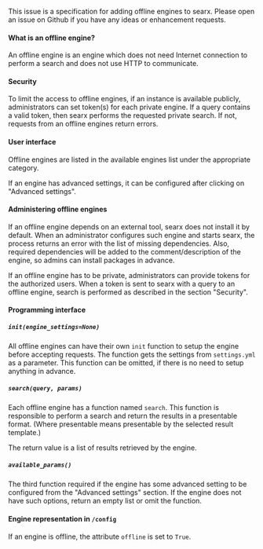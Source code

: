 This issue is a specification for adding offline engines to searx. Please open an issue on Github if you have any ideas or enhancement requests.

#### What is an offline engine?

An offline engine is an engine which does not need Internet connection to perform a search and does not use HTTP to communicate.

#### Security 

To limit the access to offline engines, if an instance is available publicly, administrators can set token(s) for each private engine. If a query contains a valid token, then searx performs the requested private search. If not, requests from an offline engines return errors.

#### User interface

Offline engines are listed in the available engines list under the appropriate category.

If an engine has advanced settings, it can be configured after clicking on "Advanced settings". 

#### Administering offline engines

If an offline engine depends on an external tool, searx does not install it by default. When an administrator configures such engine and starts searx, the process returns an error with the list of missing dependencies. Also, required dependencies will be added to the comment/description of the engine, so admins can install packages in advance.

If an offline engine has to be private, administrators can provide tokens for the authorized users. When a token is sent to searx with a query to an offline engine, search is performed as described in the section "Security".

#### Programming interface

##### `init(engine_settings=None)`

All offline engines can have their own `init` function to setup the engine before accepting requests. The function gets the settings from `settings.yml` as a parameter. This function can be omitted, if there is no need to setup anything in advance.

##### `search(query, params)`

Each offline engine has a function named `search`. This function is responsible to perform a search and return the results in a presentable format. (Where presentable means presentable by the selected result template.)

The return value is a list of results retrieved by the engine.

##### `available_params()`

The third function required if the engine has some advanced setting to be configured from the "Advanced settings" section. If the engine does not have such options, return an empty list or omit the function.

#### Engine representation in `/config`

If an engine is offline, the attribute `offline` is set to `True`.